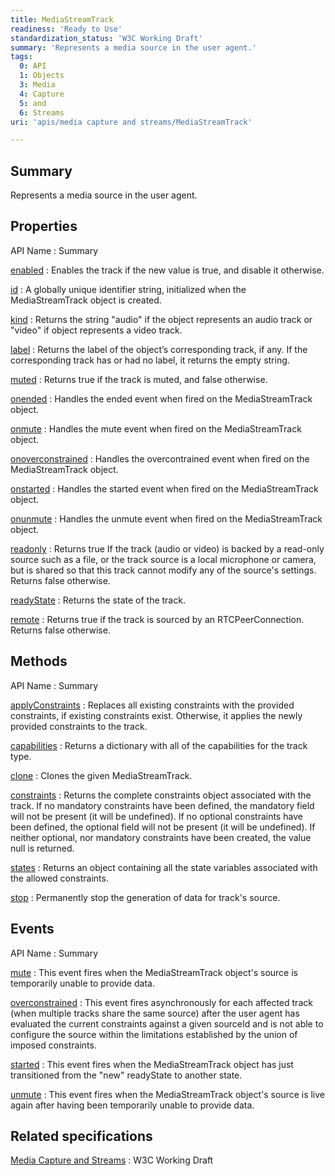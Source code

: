 ```yaml
---
title: MediaStreamTrack
readiness: 'Ready to Use'
standardization_status: 'W3C Working Draft'
summary: 'Represents a media source in the user agent.'
tags:
  0: API
  1: Objects
  3: Media
  4: Capture
  5: and
  6: Streams
uri: 'apis/media capture and streams/MediaStreamTrack'

---
```

## <span>Summary</span>

Represents a media source in the user agent.

## <span>Properties</span>

API Name
:   Summary

[enabled](/apis/media_capture_and_streams/MediaStreamTrack/enabled)
:   Enables the track if the new value is true, and disable it otherwise.

[id](/apis/media_capture_and_streams/MediaStreamTrack/id)
:   A globally unique identifier string, initialized when the MediaStreamTrack object is created.

[kind](/apis/media_capture_and_streams/MediaStreamTrack/kind)
:   Returns the string "audio" if the object represents an audio track or "video" if object represents a video track.

[label](/apis/media_capture_and_streams/MediaStreamTrack/label)
:   Returns the label of the object’s corresponding track, if any. If the corresponding track has or had no label, it returns the empty string.

[muted](/apis/media_capture_and_streams/MediaStreamTrack/muted)
:   Returns true if the track is muted, and false otherwise.

[onended](/apis/media_capture_and_streams/MediaStreamTrack/onended)
:   Handles the ended event when fired on the MediaStreamTrack object.

[onmute](/apis/media_capture_and_streams/MediaStreamTrack/onmute)
:   Handles the mute event when fired on the MediaStreamTrack object.

[onoverconstrained](/apis/media_capture_and_streams/MediaStreamTrack/onoverconstrained)
:   Handles the overcontrained event when fired on the MediaStreamTrack object.

[onstarted](/apis/media_capture_and_streams/MediaStreamTrack/onstarted)
:   Handles the started event when fired on the MediaStreamTrack object.

[onunmute](/apis/media_capture_and_streams/MediaStreamTrack/onunmute)
:   Handles the unmute event when fired on the MediaStreamTrack object.

[readonly](/apis/media_capture_and_streams/MediaStreamTrack/readonly)
:   Returns true If the track (audio or video) is backed by a read-only source such as a file, or the track source is a local microphone or camera, but is shared so that this track cannot modify any of the source's settings. Returns false otherwise.

[readyState](/apis/media_capture_and_streams/MediaStreamTrack/readyState)
:   Returns the state of the track.

[remote](/apis/media_capture_and_streams/MediaStreamTrack/remote)
:   Returns true if the track is sourced by an RTCPeerConnection. Returns false otherwise.

## <span>Methods</span>

API Name
:   Summary

[applyConstraints](/apis/media_capture_and_streams/MediaStreamTrack/applyConstraints)
:   Replaces all existing constraints with the provided constraints, if existing constraints exist. Otherwise, it applies the newly provided constraints to the track.

[capabilities](/apis/media_capture_and_streams/MediaStreamTrack/capabilities)
:   Returns a dictionary with all of the capabilities for the track type.

[clone](/apis/media_capture_and_streams/MediaStreamTrack/clone)
:   Clones the given MediaStreamTrack.

[constraints](/apis/media_capture_and_streams/MediaStreamTrack/constraints)
:   Returns the complete constraints object associated with the track. If no mandatory constraints have been defined, the mandatory field will not be present (it will be undefined). If no optional constraints have been defined, the optional field will not be present (it will be undefined). If neither optional, nor mandatory constraints have been created, the value null is returned.

[states](/apis/media_capture_and_streams/MediaStreamTrack/states)
:   Returns an object containing all the state variables associated with the allowed constraints.

[stop](/apis/media_capture_and_streams/MediaStreamTrack/stop)
:   Permanently stop the generation of data for track's source.

## <span>Events</span>

API Name
:   Summary

[mute](/apis/media_capture_and_streams/MediaStreamTrack/mute)
:   This event fires when the MediaStreamTrack object's source is temporarily unable to provide data.

[overconstrained](/apis/media_capture_and_streams/MediaStreamTrack/overconstrained)
:   This event fires asynchronously for each affected track (when multiple tracks share the same source) after the user agent has evaluated the current constraints against a given sourceId and is not able to configure the source within the limitations established by the union of imposed constraints.

[started](/apis/media_capture_and_streams/MediaStreamTrack/started)
:   This event fires when the MediaStreamTrack object has just transitioned from the "new" readyState to another state.

[unmute](/apis/media_capture_and_streams/MediaStreamTrack/unmute)
:   This event fires when the MediaStreamTrack object's source is live again after having been temporarily unable to provide data.

## <span>Related specifications</span>

[Media Capture and Streams](http://www.w3.org/TR/mediacapture-streams/)
:   W3C Working Draft
